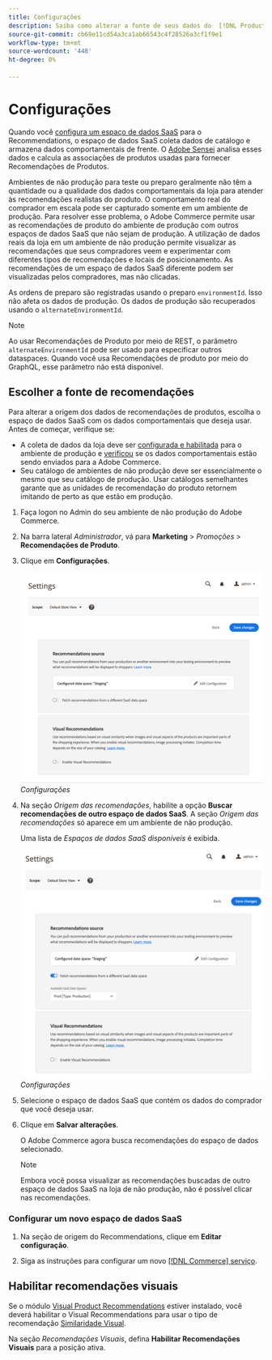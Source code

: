 ```yaml
---
title: Configurações
description: Saiba como alterar a fonte de seus dados do  [!DNL Product Recommendations]  e como habilitar recomendações visuais.
source-git-commit: cb69e11cd54a3ca1ab66543c4f28526a3cf1f9e1
workflow-type: tm+mt
source-wordcount: '448'
ht-degree: 0%

---
```


# Configurações

Quando você [configura um espaço de dados SaaS](../landing/saas.md#saas-configuration) para o Recommendations, o espaço de dados SaaS coleta dados de catálogo e armazena dados comportamentais de frente. O [Adobe Sensei](https://www.adobe.com/sensei.html) analisa esses dados e calcula as associações de produtos usadas para fornecer Recomendações de Produtos.

Ambientes de não produção para teste ou preparo geralmente não têm a quantidade ou a qualidade dos dados comportamentais da loja para atender às recomendações realistas do produto. O comportamento real do comprador em escala pode ser capturado somente em um ambiente de produção. Para resolver esse problema, o Adobe Commerce permite usar as recomendações de produto do ambiente de produção com outros espaços de dados SaaS que não sejam de produção. A utilização de dados reais da loja em um ambiente de não produção permite visualizar as recomendações que seus compradores veem e experimentar com diferentes tipos de recomendações e locais de posicionamento. As recomendações de um espaço de dados SaaS diferente podem ser visualizadas pelos compradores, mas não clicadas.

As ordens de preparo são registradas usando o preparo `environmentId`. Isso não afeta os dados de produção. Os dados de produção são recuperados usando o `alternateEnvironmentId`.

>[!NOTE]
>
>Ao usar Recomendações de Produto por meio de REST, o parâmetro `alternateEnvironmentId` pode ser usado para especificar outros dataspaces. Quando você usa Recomendações de produto por meio do GraphQL, esse parâmetro não está disponível.

## Escolher a fonte de recomendações

Para alterar a origem dos dados de recomendações de produtos, escolha o espaço de dados SaaS com os dados comportamentais que deseja usar. Antes de começar, verifique se:

- A coleta de dados da loja deve ser [configurada e habilitada](install-configure.md) para o ambiente de produção e [verificou](verify.md) se os dados comportamentais estão sendo enviados para a Adobe Commerce.
- Seu catálogo de ambientes de não produção deve ser essencialmente o mesmo que seu catálogo de produção. Usar catálogos semelhantes garante que as unidades de recomendação do produto retornem imitando de perto as que estão em produção.

1. Faça logon no Admin do seu ambiente de não produção do Adobe Commerce.

1. Na barra lateral _Administrador_, vá para **Marketing** > _Promoções_ > **Recomendações de Produto**.

1. Clique em **Configurações**.

   ![configurações de recomendação do produto](assets/settings.png)
   _Configurações_

1. Na seção _Origem das recomendações_, habilite a opção **Buscar recomendações de outro espaço de dados SaaS**. A seção _Origem das recomendações_ só aparece em um ambiente de não produção.

   Uma lista de _Espaços de dados SaaS disponíveis_ é exibida.

   ![configurações de recomendação do produto](assets/settings-select-saas.png)
   _Configurações_

1. Selecione o espaço de dados SaaS que contém os dados do comprador que você deseja usar.

1. Clique em **Salvar alterações**.

   O Adobe Commerce agora busca recomendações do espaço de dados selecionado.

   >[!NOTE]
   >
   > Embora você possa visualizar as recomendações buscadas de outro espaço de dados SaaS na loja de não produção, não é possível clicar nas recomendações.

### Configurar um novo espaço de dados SaaS

1. Na seção de origem do Recommendations, clique em **Editar configuração**.

1. Siga as instruções para configurar um novo [[!DNL Commerce] serviço](/help/landing/saas.md).

## Habilitar recomendações visuais

Se o módulo [Visual Product Recommendations](install-configure.md) estiver instalado, você deverá habilitar o Visual Recommendations para usar o tipo de recomendação [Similaridade Visual](type.md#visualsim).

Na seção _Recomendações Visuais_, defina **Habilitar Recomendações Visuais** para a posição ativa.

